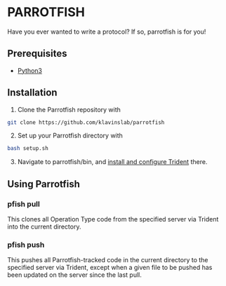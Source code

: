 # PARROTFISH

Have you ever wanted to write a protocol? If so, parrotfish is for you!

## Prerequisites
- [Python3](https://www.python.org/downloads/)

## Installation
1. Clone the Parrotfish repository with
```bash
git clone https://github.com/klavinslab/parrotfish
```
2. Set up your Parrotfish directory with
```bash
bash setup.sh
```
3. Navigate to parrotfish/bin, and [install and configure Trident](https://github.com/klavinslab/trident) there.

## Using Parrotfish
### pfish pull
This clones all Operation Type code from the specified server via Trident into the current directory.
### pfish push
This pushes all Parrotfish-tracked code in the current directory to the specified server via Trident, except when a given file to be pushed has been updated on the server since the last pull.
